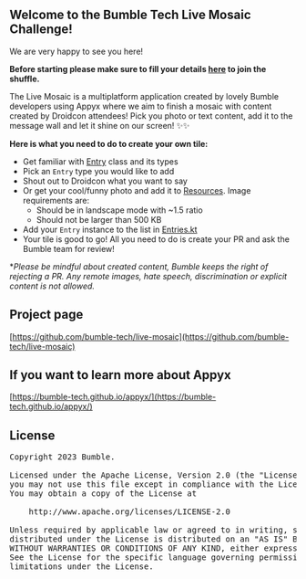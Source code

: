 ## Welcome to the Bumble Tech Live Mosaic Challenge!

We are very happy to see you here! 

**Before starting please make sure to fill your details [here](https://forms.gle/6QxSXJ7SWPtWXrP99) to join the shuffle.**

The Live Mosaic is a multiplatform application created by lovely Bumble developers using Appyx where we aim to
finish a mosaic with content created by Droidcon attendees! Pick you photo or text content, add it to the message wall and 
let it shine on our screen! ✨✨


**Here is what you need to do to create your own tile:**

- Get familiar with [Entry](./shared/src/commonMain/kotlin/com/bumble/livemosaic/model/Entry.kt) class and its types
- Pick an `Entry` type you would like to add
- Shout out to Droidcon what you want to say
- Or get your cool/funny photo and add it to [Resources](./shared/src/commonMain/resources/participant). Image requirements are:
  - Should be in landscape mode with ~1.5 ratio
  - Should not be larger than 500 KB
- Add your `Entry` instance to the list in [Entries.kt](./shared/src/commonMain/kotlin/com/bumble/livemosaic/model/Entries.kt)
- Your tile is good to go! All you need to do is create your PR and ask the Bumble team for review!

**Please be mindful about created content, Bumble keeps the right of rejecting a PR. 
Any remote images, hate speech, discrimination or explicit content is not allowed.*


## Project page
[https://github.com/bumble-tech/live-mosaic](https://github.com/bumble-tech/live-mosaic)

## If you want to learn more about Appyx

[https://bumble-tech.github.io/appyx/](https://bumble-tech.github.io/appyx/)

## License

<pre>
Copyright 2023 Bumble.

Licensed under the Apache License, Version 2.0 (the "License");
you may not use this file except in compliance with the License.
You may obtain a copy of the License at

    http://www.apache.org/licenses/LICENSE-2.0

Unless required by applicable law or agreed to in writing, software
distributed under the License is distributed on an "AS IS" BASIS,
WITHOUT WARRANTIES OR CONDITIONS OF ANY KIND, either express or implied.
See the License for the specific language governing permissions and
limitations under the License.
</pre>
